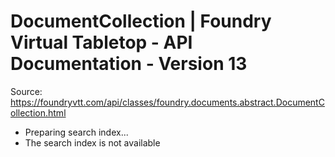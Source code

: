 # DocumentCollection | Foundry Virtual Tabletop - API Documentation - Version 13

Source: https://foundryvtt.com/api/classes/foundry.documents.abstract.DocumentCollection.html

- Preparing search index...
- The search index is not available

